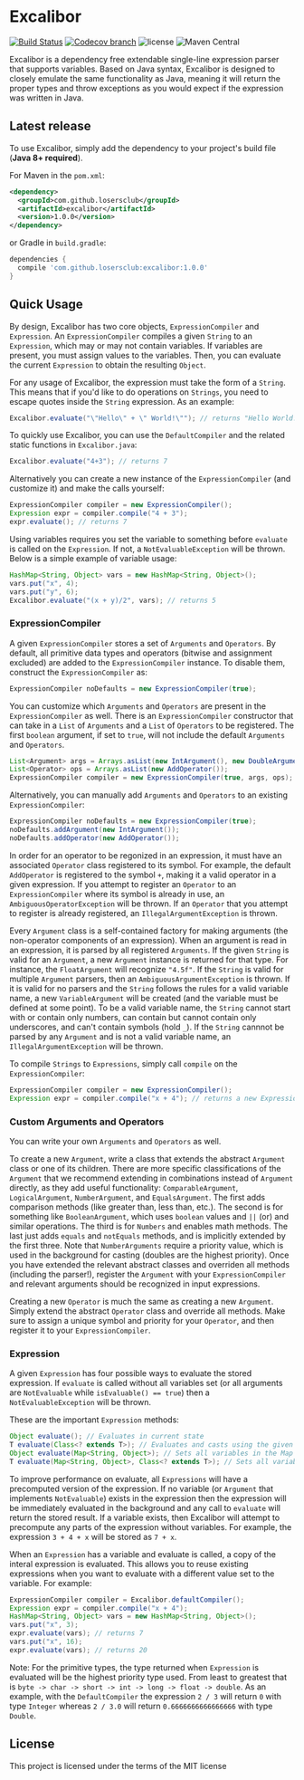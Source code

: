 # Excalibor
[![Build Status](https://img.shields.io/travis/LosersClub/Excalibor.svg?style=flat-square)](https://travis-ci.org/LosersClub/Excalibor) [![Codecov branch](https://img.shields.io/codecov/c/github/LosersClub/Excalibor.svg?style=flat-square)](https://codecov.io/gh/LosersClub/Excalibor) ![license](https://img.shields.io/badge/license-MIT-blue.svg?style=flat-square) ![Maven Central](https://img.shields.io/maven-central/v/losers.club/excalibor.svg?style=flat-square)

Excalibor is a dependency free extendable single-line expression parser that supports variables. Based on Java syntax, Excalibor is designed to closely emulate the same functionality as Java, meaning it will return the proper types and throw exceptions as you would expect if the expression was written in Java.

## Latest release

To use Excalibor, simply add the dependency to your project's build file (**Java 8+ required**).

For Maven in the `pom.xml`:
```xml
<dependency>
  <groupId>com.github.losersclub</groupId>
  <artifactId>excalibor</artifactId>
  <version>1.0.0</version>
</dependency>
```
or Gradle in `build.gradle`:
```gradle
dependencies {
  compile 'com.github.losersclub:excalibor:1.0.0'
}
```

## Quick Usage

By design, Excalibor has two core objects, `ExpressionCompiler` and `Expression`. An `ExpressionCompiler` compiles a given `String` to an `Expression`, which may or may not contain variables. If variables are present, you must assign values to the variables. Then, you can evaluate the current `Expression` to obtain the resulting `Object`.

For any usage of Excalibor, the expression must take the form of a `String`. This means that if you'd like to do operations on `Strings`, you need to escape quotes inside the `String` expression. As an example: 
```java
Excalibor.evaluate("\"Hello\" + \" World!\""); // returns "Hello World!"
```

To quickly use Excalibor, you can use the `DefaultCompiler` and the related static functions in `Excalibor.java`:
```java
Excalibor.evaluate("4+3"); // returns 7
```
Alternatively you can create a new instance of the `ExpressionCompiler` (and customize it) and make the calls yourself:
```java
ExpressionCompiler compiler = new ExpressionCompiler();
Expression expr = compiler.compile("4 + 3");
expr.evaluate(); // returns 7
```
Using variables requires you set the variable to something before `evaluate` is called on the `Expression`. If not, a `NotEvaluableException` will be thrown. Below is a simple example of variable usage:
```java
HashMap<String, Object> vars = new HashMap<String, Object>();
vars.put("x", 4);
vars.put("y", 6);
Excalibor.evaluate("(x + y)/2", vars); // returns 5
```
### ExpressionCompiler
A given `ExpressionCompiler` stores a set of `Arguments` and `Operators`. By default, all primitive data types and operators (bitwise and assignment excluded) are added to the `ExpressionCompiler` instance. To disable them, construct the `ExpressionCompiler` as:
```java
ExpressionCompiler noDefaults = new ExpressionCompiler(true);
```

You can customize which `Arguments` and `Operators` are present in the `ExpressionCompiler` as well. There is an `ExpressionCompiler` constructor that can take in a `List` of `Arguments` and a `List` of `Operators` to be registered. The first `boolean` argument, if set to `true`, will not include the default `Arguments` and `Operators`.

```java
List<Argument> args = Arrays.asList(new IntArgument(), new DoubleArgument());
List<Operator> ops = Arrays.asList(new AddOperator());
ExpressionCompiler compiler = new ExpressionCompiler(true, args, ops); // Contains only the two Arguments and one Operator
```

Alternatively, you can manually add `Arguments` and `Operators` to an existing `ExpressionCompiler`:
```java
ExpressionCompiler noDefaults = new ExpressionCompiler(true);
noDefaults.addArgument(new IntArgument());
noDefaults.addOperator(new AddOperator());
```

In order for an operator to be regonized in an expression, it must have an associated `Operator` class registered to its symbol. For example, the default `AddOperator` is registered to the symbol `+`, making it a valid operator in a given expression. If you attempt to register an `Operator` to an `ExpressionCompiler` where its symbol is already in use, an `AmbiguousOperatorException` will be thrown. If an `Operator` that you attempt to register is already registered, an `IllegalArgumentException` is thrown.

Every `Argument` class is a self-contained factory for making arguments (the non-operator components of an expression). When an argument is read in an expression, it is parsed by all registered `Arguments`. If the given `String` is valid for an `Argument`, a new `Argument` instance is returned for that type. For instance, the `FloatArgument` will recognize `"4.5f"`. If the `String` is valid for multiple `Argument` parsers, then an `AmbiguousArgumentException` is thrown. If it is valid for no parsers and the `String` follows the rules for a valid variable name, a new `VariableArgument` will be created (and the variable must be defined at some point). To be a valid variable name, the `String` cannot start with or contain only numbers, can contain but cannot contain only underscores, and can't contain symbols (hold `_`). If the `String` cannnot be parsed by any `Argument` and is not a valid variable name, an `IllegalArgumentException` will be thrown.

To compile `Strings` to `Expressions`, simply call `compile` on the `ExpressionCompiler`:
```java
ExpressionCompiler compiler = new ExpressionCompiler();
Expression expr = compiler.compile("x + 4"); // returns a new Expression containing the variable "x"
```
### Custom Arguments and Operators
You can write your own `Arguments` and `Operators` as well.

To create a new `Argument`, write a class that extends the abstract `Argument` class or one of its children. There are more specific classifications of the `Argument` that we recommend extending in combinations instead of `Argument` directly, as they add useful functionality: `ComparableArgument`, `LogicalArgument`, `NumberArgument`, and `EqualsArgument`. The first adds comparison methods (like greater than, less than, etc.). The second is for something like `BooleanArgument`, which uses `boolean` values and `||` (or) and similar operations. The third is for `Numbers` and enables math methods. The last just adds `equals` and `notEquals` methods, and is implicitly extended by the first three. Note that `NumberArguments` require a priority value, which is used in the background for casting (doubles are the highest priority). Once you have extended the relevant abstract classes and overriden all methods (including the parser!), register the `Argument` with your `ExpressionCompiler` and relevant arguments should be recognized in input expressions. 

Creating a new `Operator` is much the same as creating a new `Argument`. Simply extend the abstract `Operator` class and override all methods. Make sure to assign a unique symbol and priority for your `Operator`, and then register it to your `ExpressionCompiler`. 

### Expression
A given `Expression` has four possible ways to evaluate the stored expression. If `evaluate` is called without all variables set (or all arguments are `NotEvaluable` while `isEvaluable() == true`) then a `NotEvaluableException` will be thrown.

These are the important `Expression` methods:
```java
Object evaluate(); // Evaluates in current state
T evaluate(Class<? extends T>); // Evaluates and casts using the given Class
Object evaluate(Map<String, Object>); // Sets all variables in the Map and Evaluates
T evaluate(Map<String, Object>, Class<? extends T>); // Sets all variables in Map, Evaluates, and Casts
```
To improve performance on evaluate, all `Expressions` will have a precomputed version of the expression. If no variable (or `Argument` that implements `NotEvaluable`) exists in the expression then the expression will be immediately evaluated in the background and any call to `evaluate` will return the stored result. If a variable exists, then Excalibor will attempt to precompute any parts of the expression without variables. For example, the expression `3 + 4 + x` will be stored as `7 + x`.

When an `Expression` has a variable and evaluate is called, a copy of the interal expression is evaluated. This allows you to reuse existing expressions when you want to evaluate with a different value set to the variable. For example:
```java
ExpressionCompiler compiler = Excalibor.defaultCompiler();
Expression expr = compiler.compile("x + 4");
HashMap<String, Object> vars = new HashMap<String, Object>();
vars.put("x", 3);
expr.evaluate(vars); // returns 7
vars.put("x", 16);
expr.evaluate(vars); // returns 20
```
Note: For the primitive types, the type returned when `Expression` is evaluated will be the highest priority type used. From least to greatest that is `byte -> char -> short -> int -> long -> float -> double`. As an example, with the `DefaultCompiler` the expression `2 / 3` will return `0` with type `Integer` whereas `2 / 3.0` will return `0.6666666666666666` with type `Double`.

## License
This project is licensed under the terms of the MIT license

